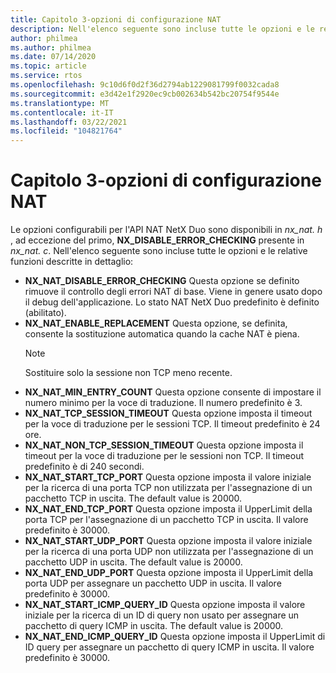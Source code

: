 ```yaml
---
title: Capitolo 3-opzioni di configurazione NAT
description: Nell'elenco seguente sono incluse tutte le opzioni e le relative funzioni descritte in dettaglio
author: philmea
ms.author: philmea
ms.date: 07/14/2020
ms.topic: article
ms.service: rtos
ms.openlocfilehash: 9c10d6f0d2f36d2794ab1229081799f0032cada8
ms.sourcegitcommit: e3d42e1f2920ec9cb002634b542bc20754f9544e
ms.translationtype: MT
ms.contentlocale: it-IT
ms.lasthandoff: 03/22/2021
ms.locfileid: "104821764"
---
```

# <a name="chapter-3---nat-configuration-options"></a>Capitolo 3-opzioni di configurazione NAT

Le opzioni configurabili per l'API NAT NetX Duo sono disponibili in *nx_nat. h* , ad eccezione del primo, **NX_DISABLE_ERROR_CHECKING** presente in *nx_nat. c*. Nell'elenco seguente sono incluse tutte le opzioni e le relative funzioni descritte in dettaglio:

- **NX_NAT_DISABLE_ERROR_CHECKING** Questa opzione se definito rimuove il controllo degli errori NAT di base. Viene in genere usato dopo il debug dell'applicazione. Lo stato NAT NetX Duo predefinito è definito (abilitato).
- **NX_NAT_ENABLE_REPLACEMENT** Questa opzione, se definita, consente la sostituzione automatica quando la cache NAT è piena.
  > [!NOTE]
  > Sostituire solo la sessione non TCP meno recente.
- **NX_NAT_MIN_ENTRY_COUNT** Questa opzione consente di impostare il numero minimo per la voce di traduzione. Il numero predefinito è 3.
- **NX_NAT_TCP_SESSION_TIMEOUT** Questa opzione imposta il timeout per la voce di traduzione per le sessioni TCP. Il timeout predefinito è 24 ore.
- **NX_NAT_NON_TCP_SESSION_TIMEOUT** Questa opzione imposta il timeout per la voce di traduzione per le sessioni non TCP. Il timeout predefinito è di 240 secondi.
- **NX_NAT_START_TCP_PORT** Questa opzione imposta il valore iniziale per la ricerca di una porta TCP non utilizzata per l'assegnazione di un pacchetto TCP in uscita. The default value is 20000.
- **NX_NAT_END_TCP_PORT** Questa opzione imposta il UpperLimit della porta TCP per l'assegnazione di un pacchetto TCP in uscita. Il valore predefinito è 30000.
- **NX_NAT_START_UDP_PORT** Questa opzione imposta il valore iniziale per la ricerca di una porta UDP non utilizzata per l'assegnazione di un pacchetto UDP in uscita. The default value is 20000.
- **NX_NAT_END_UDP_PORT** Questa opzione imposta il UpperLimit della porta UDP per assegnare un pacchetto UDP in uscita. Il valore predefinito è 30000.
- **NX_NAT_START_ICMP_QUERY_ID** Questa opzione imposta il valore iniziale per la ricerca di un ID di query non usato per assegnare un pacchetto di query ICMP in uscita. The default value is 20000.
- **NX_NAT_END_ICMP_QUERY_ID** Questa opzione imposta il UpperLimit di ID query per assegnare un pacchetto di query ICMP in uscita. Il valore predefinito è 30000.
